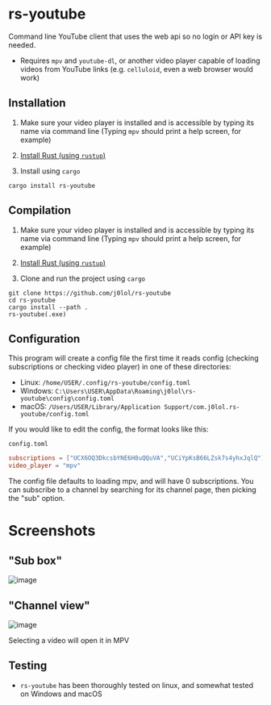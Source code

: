 # rs-youtube

Command line YouTube client that uses the web api so no login or API key is needed.

- Requires `mpv` and `youtube-dl`, or another video player capable of loading videos from YouTube links (e.g. `celluloid`, even a web browser would work) 

## Installation

1. Make sure your video player is installed and is accessible by typing its name via command line (Typing `mpv` should print a help screen, for example)

2. [Install Rust (using `rustup`)](https://www.rust-lang.org/tools/install)

3. Install using `cargo`
```
cargo install rs-youtube
```

## Compilation
1. Make sure your video player is installed and is accessible by typing its name via command line (Typing `mpv` should print a help screen, for example)

2. [Install Rust (using `rustup`)](https://www.rust-lang.org/tools/install)

3. Clone and run the project using `cargo`
```
git clone https://github.com/j0lol/rs-youtube
cd rs-youtube
cargo install --path .
rs-youtube(.exe)
```
## Configuration 
This program will create a config file the first time it reads config (checking subscriptions or checking video player) in one of these directories:
- Linux:   `/home/USER/.config/rs-youtube/config.toml`
- Windows: `C:\Users\USER\AppData\Roaming\j0lol\rs-youtube\config\config.toml`
- macOS:   `/Users/USER/Library/Application Support/com.j0lol.rs-youtube/config.toml`

If you would like to edit the config, the format looks like this:

`config.toml`
```toml
subscriptions = ["UCX6OQ3DkcsbYNE6H8uQQuVA","UCiYpKsB66LZsk7s4yhxJqlQ"]
video_player = "mpv"
```
The config file defaults to loading mpv, and will have 0 subscriptions. You can subscribe to a channel by searching for its channel page, then picking the "sub" option.

# Screenshots
## "Sub box"
![image](https://user-images.githubusercontent.com/24716467/115159857-2403e500-a08d-11eb-8393-97d16ff7c31f.png)

## "Channel view"
![image](https://user-images.githubusercontent.com/24716467/115159867-37af4b80-a08d-11eb-9c70-7fd22609a26b.png)

Selecting a video will open it in MPV

## Testing
- `rs-youtube` has been thoroughly tested on linux, and somewhat tested on Windows and macOS